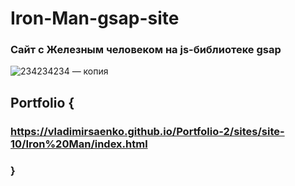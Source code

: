 # Iron-Man-gsap-site

### Сайт с Железным человеком на js-библиотеке gsap

![234234234 — копия](https://user-images.githubusercontent.com/56477695/121080936-b8184000-c7e4-11eb-9809-53b2a9d601fb.jpg)

## Portfolio {
 
### https://vladimirsaenko.github.io/Portfolio-2/sites/site-10/Iron%20Man/index.html

### }
